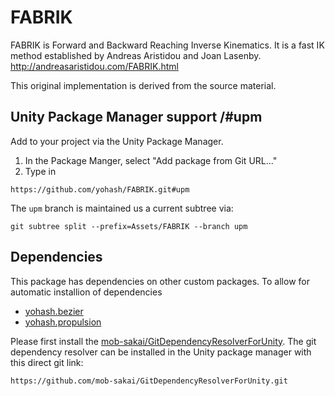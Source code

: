 # FABRIK

FABRIK is Forward and Backward Reaching Inverse Kinematics. It is a fast IK method established by Andreas Aristidou and Joan Lasenby. 
http://andreasaristidou.com/FABRIK.html

This original implementation is derived from the source material.

## Unity Package Manager support /#upm

Add to your project via the Unity Package Manager. 
1. In the Package Manger, select "Add package from Git URL..."
2. Type in 
```
https://github.com/yohash/FABRIK.git#upm
```

The `upm` branch is maintained us a current subtree via:
```
git subtree split --prefix=Assets/FABRIK --branch upm
```

## Dependencies

This package has dependencies on other custom packages. To allow for automatic installion of dependencies
- [yohash.bezier](https://github.com/yohash/Bezier)
- [yohash.propulsion](https://github.com/yohash/Propulsion)

Please first install the [mob-sakai/GitDependencyResolverForUnity](https://github.com/mob-sakai/GitDependencyResolverForUnity). The git dependency resolver can be installed in the Unity package manager with this direct git link:
```
https://github.com/mob-sakai/GitDependencyResolverForUnity.git
```
